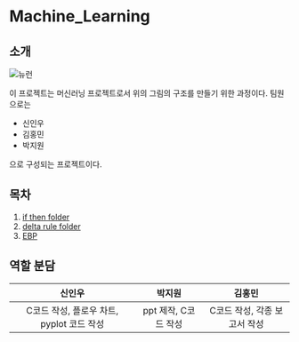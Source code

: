 # Machine_Learning

## 소개     
![뉴런](https://user-images.githubusercontent.com/59462895/125373224-b0d5ea80-e3bf-11eb-9815-716b716b11a9.png)   
   
   이 프로젝트는 머신러닝 프로젝트로서 위의 그림의 구조를 만들기 위한 과정이다. 팀원으로는

   - 신인우
   - 김홍민
   - 박지원   
   
으로 구성되는 프로젝트이다.

## 목차
1. [if then folder](./if_then_And_Or/)
2. [delta rule folder](./delta_rule/)
3. [EBP](./EBP/)

## 역할 분담   

|신인우|박지원|김홍민|
|:--:|:--:|:--:|
|C코드 작성, 플로우 차트, pyplot 코드 작성 |ppt 제작, C코드 작성|C코드 작성, 각종 보고서 작성|   

